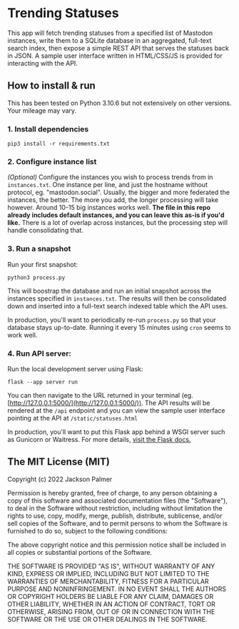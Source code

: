 # Trending Statuses

This app will fetch trending statuses from a specified list of Mastodon instances, write them to a SQLite database in an aggregated, full-text search index, then expose a simple REST API that serves the statuses back in JSON. A sample user interface written in HTML/CSS/JS is provided for interacting with the API. 

## How to install & run

This has been tested on Python 3.10.6 but not extensively on other versions. Your mileage may vary. 

### 1. Install dependencies

`pip3 install -r requirements.txt`

### 2. Configure instance list

*(Optional)* Configure the instances you wish to process trends from in `instances.txt`. One instance per line, and just the hostname without protocol, eg. "mastodon.social". Usually, the bigger and more federated the instances, the better. The more you add, the longer processing will take however. Around 10-15 big instances works well. **The file in this repo already includes default instances, and you can leave this as-is if you'd like.** There is a lot of overlap across instances, but the processing step will handle consolidating that.

### 3. Run a snapshot

Run your first snapshot:

`python3 process.py`

This will boostrap the database and run an initial snapshot across the instances specified in `instances.txt`. The results will then be consolidated down and inserted into a full-text search indexed table which the API uses. 

In production, you'll want to periodically re-run `process.py` so that your database stays up-to-date. Running it every 15 minutes using `cron` seems to work well.

### 4. Run API server:

Run the local development server using Flask:

`flask --app server run`

You can then navigate to the URL returned in your terminal (eg. [http://127.0.0.1:5000/](http://127.0.0.1:5000/)). The API results will be rendered at the `/api` endpoint and you can view the sample user interface pointing at the API at `/static/statuses.html`

In production, you'll want to put this Flask app behind a WSGI server such as Gunicorn or Waitress. For more details, [visit the Flask docs.](https://flask.palletsprojects.com/en/2.2.x/deploying/)

## The MIT License (MIT)
Copyright (c) 2022 Jackson Palmer

Permission is hereby granted, free of charge, to any person obtaining a copy of this software and associated documentation files (the "Software"), to deal in the Software without restriction, including without limitation the rights to use, copy, modify, merge, publish, distribute, sublicense, and/or sell copies of the Software, and to permit persons to whom the Software is furnished to do so, subject to the following conditions:

The above copyright notice and this permission notice shall be included in all copies or substantial portions of the Software.

THE SOFTWARE IS PROVIDED "AS IS", WITHOUT WARRANTY OF ANY KIND, EXPRESS OR IMPLIED, INCLUDING BUT NOT LIMITED TO THE WARRANTIES OF MERCHANTABILITY, FITNESS FOR A PARTICULAR PURPOSE AND NONINFRINGEMENT. IN NO EVENT SHALL THE AUTHORS OR COPYRIGHT HOLDERS BE LIABLE FOR ANY CLAIM, DAMAGES OR OTHER LIABILITY, WHETHER IN AN ACTION OF CONTRACT, TORT OR OTHERWISE, ARISING FROM, OUT OF OR IN CONNECTION WITH THE SOFTWARE OR THE USE OR OTHER DEALINGS IN THE SOFTWARE.

